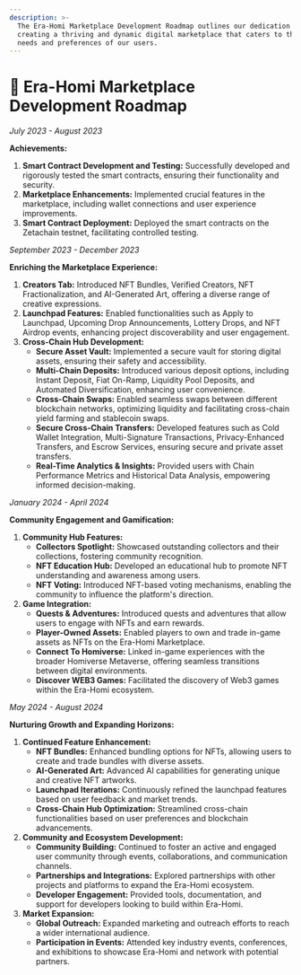 ```yaml
---
description: >-
  The Era-Homi Marketplace Development Roadmap outlines our dedication to
  creating a thriving and dynamic digital marketplace that caters to the diverse
  needs and preferences of our users.
---
```


# 🧮 Era-Homi Marketplace Development Roadmap

_July 2023 - August 2023_

**Achievements:**

1. **Smart Contract Development and Testing:** Successfully developed and rigorously tested the smart contracts, ensuring their functionality and security.
2. **Marketplace Enhancements:** Implemented crucial features in the marketplace, including wallet connections and user experience improvements.
3. **Smart Contract Deployment:** Deployed the smart contracts on the Zetachain testnet, facilitating controlled testing.



_September 2023 - December 2023_

**Enriching the Marketplace Experience:**

1. **Creators Tab:** Introduced NFT Bundles, Verified Creators, NFT Fractionalization, and AI-Generated Art, offering a diverse range of creative expressions.
2. **Launchpad Features:** Enabled functionalities such as Apply to Launchpad, Upcoming Drop Announcements, Lottery Drops, and NFT Airdrop events, enhancing project discoverability and user engagement.
3. **Cross-Chain Hub Development:**
   * **Secure Asset Vault:** Implemented a secure vault for storing digital assets, ensuring their safety and accessibility.
   * **Multi-Chain Deposits:** Introduced various deposit options, including Instant Deposit, Fiat On-Ramp, Liquidity Pool Deposits, and Automated Diversification, enhancing user convenience.
   * **Cross-Chain Swaps:** Enabled seamless swaps between different blockchain networks, optimizing liquidity and facilitating cross-chain yield farming and stablecoin swaps.
   * **Secure Cross-Chain Transfers:** Developed features such as Cold Wallet Integration, Multi-Signature Transactions, Privacy-Enhanced Transfers, and Escrow Services, ensuring secure and private asset transfers.
   * **Real-Time Analytics & Insights:** Provided users with Chain Performance Metrics and Historical Data Analysis, empowering informed decision-making.



_January 2024 - April 2024_

**Community Engagement and Gamification:**

1. **Community Hub Features:**
   * **Collectors Spotlight:** Showcased outstanding collectors and their collections, fostering community recognition.
   * **NFT Education Hub:** Developed an educational hub to promote NFT understanding and awareness among users.
   * **NFT Voting:** Introduced NFT-based voting mechanisms, enabling the community to influence the platform's direction.
2. **Game Integration:**
   * **Quests & Adventures:** Introduced quests and adventures that allow users to engage with NFTs and earn rewards.
   * **Player-Owned Assets:** Enabled players to own and trade in-game assets as NFTs on the Era-Homi Marketplace.
   * **Connect To Homiverse:** Linked in-game experiences with the broader Homiverse Metaverse, offering seamless transitions between digital environments.
   * **Discover WEB3 Games:** Facilitated the discovery of Web3 games within the Era-Homi ecosystem.



_May 2024 - August 2024_

**Nurturing Growth and Expanding Horizons:**

1. **Continued Feature Enhancement:**
   * **NFT Bundles:** Enhanced bundling options for NFTs, allowing users to create and trade bundles with diverse assets.
   * **AI-Generated Art:** Advanced AI capabilities for generating unique and creative NFT artworks.
   * **Launchpad Iterations:** Continuously refined the launchpad features based on user feedback and market trends.
   * **Cross-Chain Hub Optimization:** Streamlined cross-chain functionalities based on user preferences and blockchain advancements.
2. **Community and Ecosystem Development:**
   * **Community Building:** Continued to foster an active and engaged user community through events, collaborations, and communication channels.
   * **Partnerships and Integrations:** Explored partnerships with other projects and platforms to expand the Era-Homi ecosystem.
   * **Developer Engagement:** Provided tools, documentation, and support for developers looking to build within Era-Homi.
3. **Market Expansion:**
   * **Global Outreach:** Expanded marketing and outreach efforts to reach a wider international audience.
   * **Participation in Events:** Attended key industry events, conferences, and exhibitions to showcase Era-Homi and network with potential partners.


